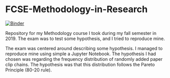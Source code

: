 # FCSE-Methodology-in-Research
[![Binder](https://mybinder.org/badge_logo.svg)](https://mybinder.org/v2/gh/zelenkastiot/FCSE-Methodology-in-Research/HEAD?filepath=Experiment%20.ipynb)

Repository for my Methodology course I took during my fall semester in 2019. The exam was to test some hypothesis, and I tried to reproduce mine.


The exam was centered around describing some hypothesis. I managed to reproduce mine using simple a Jupyter Notebook. 
The hypothesis I had chosen was regarding the frequency distribution of randomly added paper clip chains. The hypothesis was that this 
distribution follows the Pareto Principle (80-20 rule).
